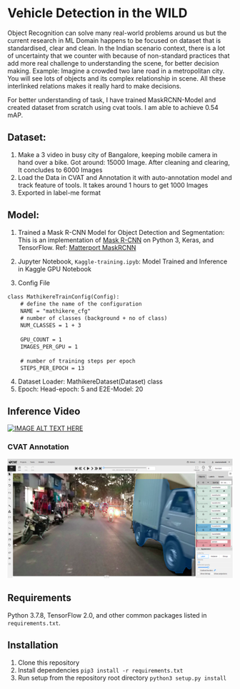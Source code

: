 # Vehicle Detection in the WILD

Object Recognition can solve many real-world problems around us but the current research in ML Domain happens
to be focused on dataset that is standardised, clear and clean. In the Indian scenario context, there is a lot of uncertainty that
we counter with because of non-standard practices that add more real challenge to understanding the scene, for better decision making.
Example: Imagine a crowded two lane road in a metropolitan city. You will see lots of objects and its complex relationship in scene.
All these interlinked relations makes it really hard to make decisions.

For better understanding of task, I have trained MaskRCNN-Model and created dataset from scratch using cvat tools. I am able to achieve 0.54 mAP.

## Dataset:
1. Make a 3 video in busy city of Bangalore, keeping mobile camera in hand over a bike. Got around: 15000 Image. After cleaning and clearing, It concludes to 6000 Images
2. Load the Data in CVAT and Annotation it with auto-annotation model and track feature of tools. It takes around 1 hours to get 1000 Images
3. Exported in label-me format

## Model:
1. Trained a Mask R-CNN Model for Object Detection and Segmentation: This is an implementation of [Mask R-CNN](https://arxiv.org/abs/1703.06870) on Python 3, Keras, and TensorFlow. Ref: [Matterport MaskRCNN](https://github.com/matterport/Mask_RCNN)

2. Jupyter Notebook, `Kaggle-training.ipyb`: Model Trained and Inference in Kaggle GPU Notebook

3. Config File 
  ``` # define a configuration for the model
  class MathikereTrainConfig(Config):
      # define the name of the configuration
      NAME = "mathikere_cfg"
      # number of classes (background + no of class)
      NUM_CLASSES = 1 + 3
      
      GPU_COUNT = 1
      IMAGES_PER_GPU = 1
      
      # number of training steps per epoch
      STEPS_PER_EPOCH = 13
  ```

4. Dataset Loader:  MathikereDataset(Dataset) class
5. Epoch: Head-epoch: 5 and E2E-Model: 20 

## Inference Video
[![IMAGE ALT TEXT HERE](https://img.youtube.com/vi/n03m9lC32H0/0.jpg)](https://www.youtube.com/watch?v=n03m9lC32H0)


### CVAT Annotation

![](assets/vehicleDetection.png)


## Requirements
Python 3.7.8, TensorFlow 2.0, and other common packages listed in `requirements.txt`.


## Installation
1. Clone this repository
2. Install dependencies
   ``` pip3 install -r requirements.txt ```
3. Run setup from the repository root directory
    ``` python3 setup.py install ``` 

